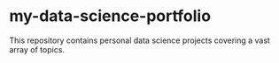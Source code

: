 # my-data-science-portfolio
 This repository contains personal data science projects covering a vast array of topics.

